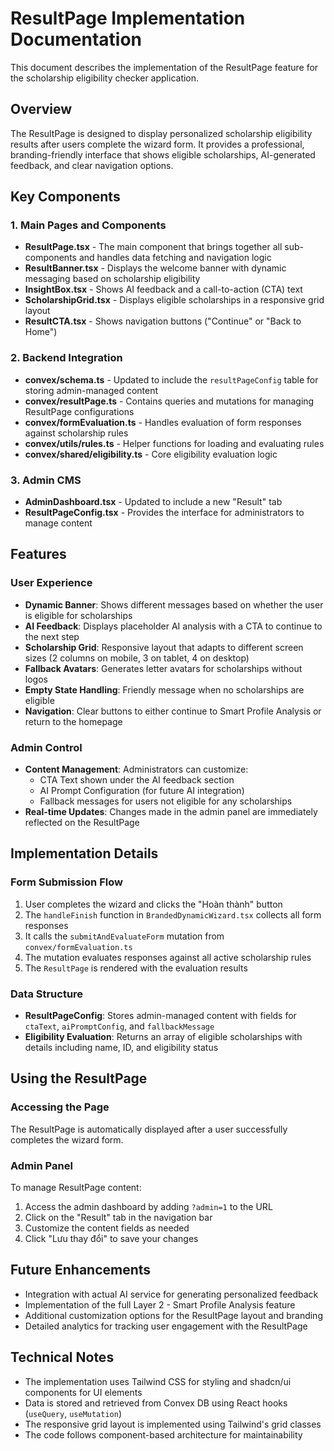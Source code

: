 # ResultPage Implementation Documentation

This document describes the implementation of the ResultPage feature for the scholarship eligibility checker application.

## Overview
The ResultPage is designed to display personalized scholarship eligibility results after users complete the wizard form. It provides a professional, branding-friendly interface that shows eligible scholarships, AI-generated feedback, and clear navigation options.

## Key Components

### 1. Main Pages and Components

- **ResultPage.tsx** - The main component that brings together all sub-components and handles data fetching and navigation logic
- **ResultBanner.tsx** - Displays the welcome banner with dynamic messaging based on scholarship eligibility
- **InsightBox.tsx** - Shows AI feedback and a call-to-action (CTA) text
- **ScholarshipGrid.tsx** - Displays eligible scholarships in a responsive grid layout
- **ResultCTA.tsx** - Shows navigation buttons ("Continue" or "Back to Home")

### 2. Backend Integration

- **convex/schema.ts** - Updated to include the `resultPageConfig` table for storing admin-managed content
- **convex/resultPage.ts** - Contains queries and mutations for managing ResultPage configurations
- **convex/formEvaluation.ts** - Handles evaluation of form responses against scholarship rules
- **convex/utils/rules.ts** - Helper functions for loading and evaluating rules
- **convex/shared/eligibility.ts** - Core eligibility evaluation logic

### 3. Admin CMS

- **AdminDashboard.tsx** - Updated to include a new "Result" tab
- **ResultPageConfig.tsx** - Provides the interface for administrators to manage content

## Features

### User Experience
- **Dynamic Banner**: Shows different messages based on whether the user is eligible for scholarships
- **AI Feedback**: Displays placeholder AI analysis with a CTA to continue to the next step
- **Scholarship Grid**: Responsive layout that adapts to different screen sizes (2 columns on mobile, 3 on tablet, 4 on desktop)
- **Fallback Avatars**: Generates letter avatars for scholarships without logos
- **Empty State Handling**: Friendly message when no scholarships are eligible
- **Navigation**: Clear buttons to either continue to Smart Profile Analysis or return to the homepage

### Admin Control
- **Content Management**: Administrators can customize:
  - CTA Text shown under the AI feedback section
  - AI Prompt Configuration (for future AI integration)
  - Fallback messages for users not eligible for any scholarships
- **Real-time Updates**: Changes made in the admin panel are immediately reflected on the ResultPage

## Implementation Details

### Form Submission Flow
1. User completes the wizard and clicks the "Hoàn thành" button
2. The `handleFinish` function in `BrandedDynamicWizard.tsx` collects all form responses
3. It calls the `submitAndEvaluateForm` mutation from `convex/formEvaluation.ts`
4. The mutation evaluates responses against all active scholarship rules
5. The `ResultPage` is rendered with the evaluation results

### Data Structure
- **ResultPageConfig**: Stores admin-managed content with fields for `ctaText`, `aiPromptConfig`, and `fallbackMessage`
- **Eligibility Evaluation**: Returns an array of eligible scholarships with details including name, ID, and eligibility status

## Using the ResultPage

### Accessing the Page
The ResultPage is automatically displayed after a user successfully completes the wizard form.

### Admin Panel
To manage ResultPage content:
1. Access the admin dashboard by adding `?admin=1` to the URL
2. Click on the "Result" tab in the navigation bar
3. Customize the content fields as needed
4. Click "Lưu thay đổi" to save your changes

## Future Enhancements
- Integration with actual AI service for generating personalized feedback
- Implementation of the full Layer 2 - Smart Profile Analysis feature
- Additional customization options for the ResultPage layout and branding
- Detailed analytics for tracking user engagement with the ResultPage

## Technical Notes
- The implementation uses Tailwind CSS for styling and shadcn/ui components for UI elements
- Data is stored and retrieved from Convex DB using React hooks (`useQuery`, `useMutation`)
- The responsive grid layout is implemented using Tailwind's grid classes
- The code follows component-based architecture for maintainability